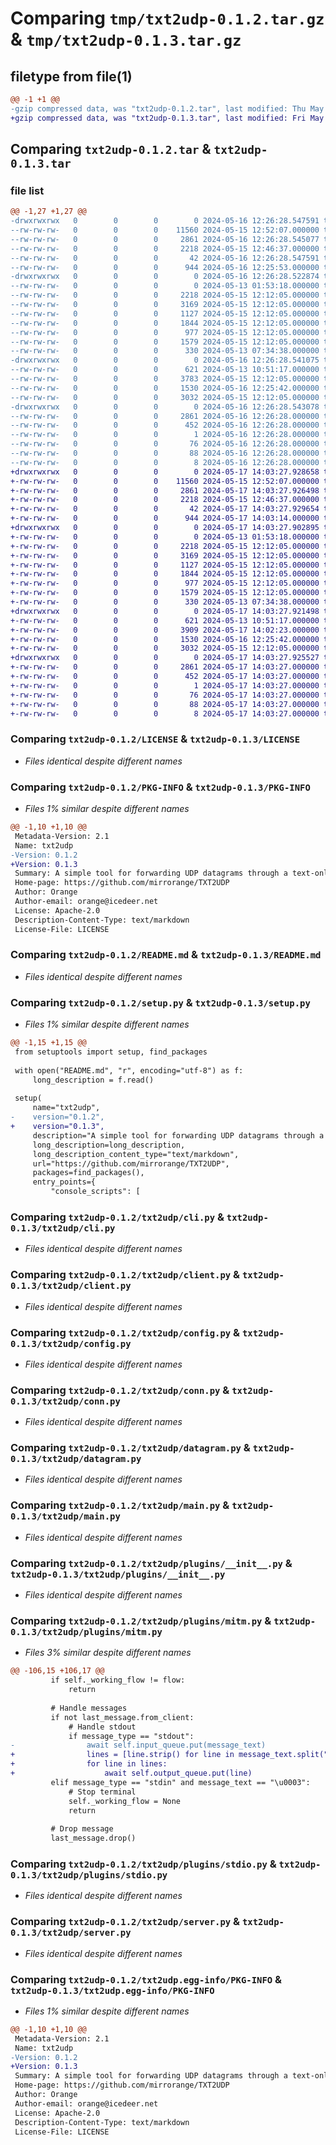 # Comparing `tmp/txt2udp-0.1.2.tar.gz` & `tmp/txt2udp-0.1.3.tar.gz`

## filetype from file(1)

```diff
@@ -1 +1 @@
-gzip compressed data, was "txt2udp-0.1.2.tar", last modified: Thu May 16 12:26:28 2024, max compression
+gzip compressed data, was "txt2udp-0.1.3.tar", last modified: Fri May 17 14:03:27 2024, max compression
```

## Comparing `txt2udp-0.1.2.tar` & `txt2udp-0.1.3.tar`

### file list

```diff
@@ -1,27 +1,27 @@
-drwxrwxrwx   0        0        0        0 2024-05-16 12:26:28.547591 txt2udp-0.1.2/
--rw-rw-rw-   0        0        0    11560 2024-05-15 12:52:07.000000 txt2udp-0.1.2/LICENSE
--rw-rw-rw-   0        0        0     2861 2024-05-16 12:26:28.545077 txt2udp-0.1.2/PKG-INFO
--rw-rw-rw-   0        0        0     2218 2024-05-15 12:46:37.000000 txt2udp-0.1.2/README.md
--rw-rw-rw-   0        0        0       42 2024-05-16 12:26:28.547591 txt2udp-0.1.2/setup.cfg
--rw-rw-rw-   0        0        0      944 2024-05-16 12:25:53.000000 txt2udp-0.1.2/setup.py
-drwxrwxrwx   0        0        0        0 2024-05-16 12:26:28.522874 txt2udp-0.1.2/txt2udp/
--rw-rw-rw-   0        0        0        0 2024-05-13 01:53:18.000000 txt2udp-0.1.2/txt2udp/__init__.py
--rw-rw-rw-   0        0        0     2218 2024-05-15 12:12:05.000000 txt2udp-0.1.2/txt2udp/cli.py
--rw-rw-rw-   0        0        0     3169 2024-05-15 12:12:05.000000 txt2udp-0.1.2/txt2udp/client.py
--rw-rw-rw-   0        0        0     1127 2024-05-15 12:12:05.000000 txt2udp-0.1.2/txt2udp/config.py
--rw-rw-rw-   0        0        0     1844 2024-05-15 12:12:05.000000 txt2udp-0.1.2/txt2udp/conn.py
--rw-rw-rw-   0        0        0      977 2024-05-15 12:12:05.000000 txt2udp-0.1.2/txt2udp/datagram.py
--rw-rw-rw-   0        0        0     1579 2024-05-15 12:12:05.000000 txt2udp-0.1.2/txt2udp/main.py
--rw-rw-rw-   0        0        0      330 2024-05-13 07:34:38.000000 txt2udp-0.1.2/txt2udp/messages.py
-drwxrwxrwx   0        0        0        0 2024-05-16 12:26:28.541075 txt2udp-0.1.2/txt2udp/plugins/
--rw-rw-rw-   0        0        0      621 2024-05-13 10:51:17.000000 txt2udp-0.1.2/txt2udp/plugins/__init__.py
--rw-rw-rw-   0        0        0     3783 2024-05-15 12:12:05.000000 txt2udp-0.1.2/txt2udp/plugins/mitm.py
--rw-rw-rw-   0        0        0     1530 2024-05-16 12:25:42.000000 txt2udp-0.1.2/txt2udp/plugins/stdio.py
--rw-rw-rw-   0        0        0     3032 2024-05-15 12:12:05.000000 txt2udp-0.1.2/txt2udp/server.py
-drwxrwxrwx   0        0        0        0 2024-05-16 12:26:28.543078 txt2udp-0.1.2/txt2udp.egg-info/
--rw-rw-rw-   0        0        0     2861 2024-05-16 12:26:28.000000 txt2udp-0.1.2/txt2udp.egg-info/PKG-INFO
--rw-rw-rw-   0        0        0      452 2024-05-16 12:26:28.000000 txt2udp-0.1.2/txt2udp.egg-info/SOURCES.txt
--rw-rw-rw-   0        0        0        1 2024-05-16 12:26:28.000000 txt2udp-0.1.2/txt2udp.egg-info/dependency_links.txt
--rw-rw-rw-   0        0        0       76 2024-05-16 12:26:28.000000 txt2udp-0.1.2/txt2udp.egg-info/entry_points.txt
--rw-rw-rw-   0        0        0       88 2024-05-16 12:26:28.000000 txt2udp-0.1.2/txt2udp.egg-info/requires.txt
--rw-rw-rw-   0        0        0        8 2024-05-16 12:26:28.000000 txt2udp-0.1.2/txt2udp.egg-info/top_level.txt
+drwxrwxrwx   0        0        0        0 2024-05-17 14:03:27.928658 txt2udp-0.1.3/
+-rw-rw-rw-   0        0        0    11560 2024-05-15 12:52:07.000000 txt2udp-0.1.3/LICENSE
+-rw-rw-rw-   0        0        0     2861 2024-05-17 14:03:27.926498 txt2udp-0.1.3/PKG-INFO
+-rw-rw-rw-   0        0        0     2218 2024-05-15 12:46:37.000000 txt2udp-0.1.3/README.md
+-rw-rw-rw-   0        0        0       42 2024-05-17 14:03:27.929654 txt2udp-0.1.3/setup.cfg
+-rw-rw-rw-   0        0        0      944 2024-05-17 14:03:14.000000 txt2udp-0.1.3/setup.py
+drwxrwxrwx   0        0        0        0 2024-05-17 14:03:27.902895 txt2udp-0.1.3/txt2udp/
+-rw-rw-rw-   0        0        0        0 2024-05-13 01:53:18.000000 txt2udp-0.1.3/txt2udp/__init__.py
+-rw-rw-rw-   0        0        0     2218 2024-05-15 12:12:05.000000 txt2udp-0.1.3/txt2udp/cli.py
+-rw-rw-rw-   0        0        0     3169 2024-05-15 12:12:05.000000 txt2udp-0.1.3/txt2udp/client.py
+-rw-rw-rw-   0        0        0     1127 2024-05-15 12:12:05.000000 txt2udp-0.1.3/txt2udp/config.py
+-rw-rw-rw-   0        0        0     1844 2024-05-15 12:12:05.000000 txt2udp-0.1.3/txt2udp/conn.py
+-rw-rw-rw-   0        0        0      977 2024-05-15 12:12:05.000000 txt2udp-0.1.3/txt2udp/datagram.py
+-rw-rw-rw-   0        0        0     1579 2024-05-15 12:12:05.000000 txt2udp-0.1.3/txt2udp/main.py
+-rw-rw-rw-   0        0        0      330 2024-05-13 07:34:38.000000 txt2udp-0.1.3/txt2udp/messages.py
+drwxrwxrwx   0        0        0        0 2024-05-17 14:03:27.921498 txt2udp-0.1.3/txt2udp/plugins/
+-rw-rw-rw-   0        0        0      621 2024-05-13 10:51:17.000000 txt2udp-0.1.3/txt2udp/plugins/__init__.py
+-rw-rw-rw-   0        0        0     3909 2024-05-17 14:02:23.000000 txt2udp-0.1.3/txt2udp/plugins/mitm.py
+-rw-rw-rw-   0        0        0     1530 2024-05-16 12:25:42.000000 txt2udp-0.1.3/txt2udp/plugins/stdio.py
+-rw-rw-rw-   0        0        0     3032 2024-05-15 12:12:05.000000 txt2udp-0.1.3/txt2udp/server.py
+drwxrwxrwx   0        0        0        0 2024-05-17 14:03:27.925527 txt2udp-0.1.3/txt2udp.egg-info/
+-rw-rw-rw-   0        0        0     2861 2024-05-17 14:03:27.000000 txt2udp-0.1.3/txt2udp.egg-info/PKG-INFO
+-rw-rw-rw-   0        0        0      452 2024-05-17 14:03:27.000000 txt2udp-0.1.3/txt2udp.egg-info/SOURCES.txt
+-rw-rw-rw-   0        0        0        1 2024-05-17 14:03:27.000000 txt2udp-0.1.3/txt2udp.egg-info/dependency_links.txt
+-rw-rw-rw-   0        0        0       76 2024-05-17 14:03:27.000000 txt2udp-0.1.3/txt2udp.egg-info/entry_points.txt
+-rw-rw-rw-   0        0        0       88 2024-05-17 14:03:27.000000 txt2udp-0.1.3/txt2udp.egg-info/requires.txt
+-rw-rw-rw-   0        0        0        8 2024-05-17 14:03:27.000000 txt2udp-0.1.3/txt2udp.egg-info/top_level.txt
```

### Comparing `txt2udp-0.1.2/LICENSE` & `txt2udp-0.1.3/LICENSE`

 * *Files identical despite different names*

### Comparing `txt2udp-0.1.2/PKG-INFO` & `txt2udp-0.1.3/PKG-INFO`

 * *Files 1% similar despite different names*

```diff
@@ -1,10 +1,10 @@
 Metadata-Version: 2.1
 Name: txt2udp
-Version: 0.1.2
+Version: 0.1.3
 Summary: A simple tool for forwarding UDP datagrams through a text-only protocol/interface.
 Home-page: https://github.com/mirrorange/TXT2UDP
 Author: Orange
 Author-email: orange@icedeer.net
 License: Apache-2.0
 Description-Content-Type: text/markdown
 License-File: LICENSE
```

### Comparing `txt2udp-0.1.2/README.md` & `txt2udp-0.1.3/README.md`

 * *Files identical despite different names*

### Comparing `txt2udp-0.1.2/setup.py` & `txt2udp-0.1.3/setup.py`

 * *Files 1% similar despite different names*

```diff
@@ -1,15 +1,15 @@
 from setuptools import setup, find_packages
 
 with open("README.md", "r", encoding="utf-8") as f:
     long_description = f.read()
 
 setup(
     name="txt2udp",
-    version="0.1.2",
+    version="0.1.3",
     description="A simple tool for forwarding UDP datagrams through a text-only protocol/interface.",
     long_description=long_description,
     long_description_content_type="text/markdown",
     url="https://github.com/mirrorange/TXT2UDP",
     packages=find_packages(),
     entry_points={
         "console_scripts": [
```

### Comparing `txt2udp-0.1.2/txt2udp/cli.py` & `txt2udp-0.1.3/txt2udp/cli.py`

 * *Files identical despite different names*

### Comparing `txt2udp-0.1.2/txt2udp/client.py` & `txt2udp-0.1.3/txt2udp/client.py`

 * *Files identical despite different names*

### Comparing `txt2udp-0.1.2/txt2udp/config.py` & `txt2udp-0.1.3/txt2udp/config.py`

 * *Files identical despite different names*

### Comparing `txt2udp-0.1.2/txt2udp/conn.py` & `txt2udp-0.1.3/txt2udp/conn.py`

 * *Files identical despite different names*

### Comparing `txt2udp-0.1.2/txt2udp/datagram.py` & `txt2udp-0.1.3/txt2udp/datagram.py`

 * *Files identical despite different names*

### Comparing `txt2udp-0.1.2/txt2udp/main.py` & `txt2udp-0.1.3/txt2udp/main.py`

 * *Files identical despite different names*

### Comparing `txt2udp-0.1.2/txt2udp/plugins/__init__.py` & `txt2udp-0.1.3/txt2udp/plugins/__init__.py`

 * *Files identical despite different names*

### Comparing `txt2udp-0.1.2/txt2udp/plugins/mitm.py` & `txt2udp-0.1.3/txt2udp/plugins/mitm.py`

 * *Files 3% similar despite different names*

```diff
@@ -106,15 +106,17 @@
         if self._working_flow != flow:
             return
 
         # Handle messages
         if not last_message.from_client:
             # Handle stdout
             if message_type == "stdout":
-                await self.input_queue.put(message_text)
+                lines = [line.strip() for line in message_text.split("\n") if line.strip()]
+                for line in lines:
+                    await self.output_queue.put(line)
         elif message_type == "stdin" and message_text == "\u0003":
             # Stop terminal
             self._working_flow = None
             return
 
         # Drop message
         last_message.drop()
```

### Comparing `txt2udp-0.1.2/txt2udp/plugins/stdio.py` & `txt2udp-0.1.3/txt2udp/plugins/stdio.py`

 * *Files identical despite different names*

### Comparing `txt2udp-0.1.2/txt2udp/server.py` & `txt2udp-0.1.3/txt2udp/server.py`

 * *Files identical despite different names*

### Comparing `txt2udp-0.1.2/txt2udp.egg-info/PKG-INFO` & `txt2udp-0.1.3/txt2udp.egg-info/PKG-INFO`

 * *Files 1% similar despite different names*

```diff
@@ -1,10 +1,10 @@
 Metadata-Version: 2.1
 Name: txt2udp
-Version: 0.1.2
+Version: 0.1.3
 Summary: A simple tool for forwarding UDP datagrams through a text-only protocol/interface.
 Home-page: https://github.com/mirrorange/TXT2UDP
 Author: Orange
 Author-email: orange@icedeer.net
 License: Apache-2.0
 Description-Content-Type: text/markdown
 License-File: LICENSE
```

